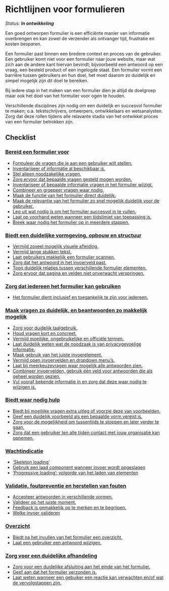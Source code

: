 # Richtlijnen voor formulieren

_Status: **In ontwikkeling**_

Een goed ontworpen formulier is een efficiënte manier van informatie overbrengen en kan zowel de verzender als ontvanger tijd, frustratie en kosten besparen. 

Een formulier past binnen een bredere context en proces van de gebruiker. Een gebruiker komt niet voor een formulier naar jouw website, maar wat zich aan de andere kant hiervan bevindt; bijvoorbeeld een antwoord op een vraag, een besteld product of een ingelogde staat. Een formulier vormt een barrière tussen gebruikers en hun doel, het moet daarom zo duidelijk en simpel mogelijk zijn dit doel te bereiken.

Bij iedere stap in het maken van een formulier dien je altijd de doelgroep maar ook het doel van het formulier voor ogen te houden.

Verschillende disciplines zijn nodig om een duidelijk en succesvol formulier te maken; o.a. tekstschrijvers, ontwerpers, ontwikkelaars en wetsanalysten. Zorg dat deze rollen tijdens alle relavante stadia van het ontwikkel proces van een formulier betrokken zijn.

## Checklist

### [Bereid een formulier voor](formulieren-voorbereiden.md)

- [Formuleer de vragen die je aan een gebruiker wilt stellen.](formulieren-voorbereiden.md#Formuleer-de-vragen-die-je-aan-een-gebruiker-wilt-stellen)
- [Inventariseer of informatie al beschikbaar is.](formulieren-voorbereiden.md#Inventariseer-of-informatie-al-beschikbaar-is)
- [Stel alleen noodzakelijke vragen.](formulieren-voorbereiden.md#Stel-alleen-noodzakelijke-vragen)
- [Zorg ervoor dat bepaalde vragen gesteld mogen worden.](formulieren-voorbereiden.md#Zorg-ervoor-dat-bepaalde-vragen-gesteld-mogen-worden)
- [Inventariseer of bepaalde informatie vragen in het formulier wijzigt.](formulieren-voorbereiden.md#Selectieafhankelijke-vragen)
- [Combineer en groepeer vragen waar nodig.](formulieren-voorbereiden.md#Combineer-en-groepeer-vragen-waar-nodig)
- [Maak de functie van het formulier direct duidelijk.](formulieren-voorbereiden.md#Maak-de-functie-van-het-formulier-direct-duidelijk)
- [Maak de relevantie van het formulier zo snel mogelijk duidelijk voor de gebruiker.](formulieren-voorbereiden.md#Maak-zo-snel-mogelijk-duidelijk-of-het-formulier-relevant-is-voor-de-gebruiker)
- [Leg uit wat nodig is om het formulier succesvol in te vullen.](formulieren-voorbereiden.md#Leg-uit-wat-een-gebruiker-nodig-heeft-om-het-formulier-succesvol-in-te-vullen)
- [Laat op voorhand weten wanneer een tijdslimiet van toepassing is.](formulieren-voorbereiden.md#Laat-op-voorhand-weten-wanneer-een-tijdslimiet-van-toepassing-is)
- [Breek waar nodig het formulier op in meerdere stappen.](formulieren-voorbereiden.md#Meerstappen-formulieren)

### [Biedt een duidelijke vormgeving, opbouw en structuur](formulieren-vormgeving.md)

- [Vermijd zoveel mogelijk visuele afleiding.](formulieren-vormgeving.md#Vermijd-zoveel-mogelijk-visuele-afleiding)
- [Vermijd lange stukken tekst.](formulieren-vormgeving.md#Vermijd-lange-stukken-tekst)
- [Laat gebruikers makkelijk een formulier scannen.](formulieren-vormgeving.md#Laat-gebruikers-makkelijk-een-formulier-scannen)
- [Zorg dat het antwoord in het invoerveld past.](formulieren-vormgeving.md#Zorg-dat-het-antwoord-in-het-invoerveld-past)
- [Toon duidelijk relaties tussen verschillende formulier elementen.](formulieren-vormgeving.md#Toon-duidelijk-de-relatie-tussen-verschillende-formulier-elementen)
- [Zorg ervoor dat pagina en velden niet onverwacht verspringen.](formulieren-vormgeving.md#Zorg-ervoor-dat-pagina-en-velden-niet-onverwacht-verspringen)

### [Zorg dat iedereen het formulier kan gebruiken](formulieren-toegankelijkheid)

- [Het formulier dient inclusief en toegankelijk te zijn voor iedereen.](formulieren-toegankelijkheid)

### [Maak vragen zo duidelijk, en beantwoorden zo makkelijk mogelijk](formulieren-vragen-antwoorden.md)

- [Zorg voor duidelijk taalgebruik.](formulieren-vragen-antwoorden.md#Zorg-voor-duidelijk-taalgebruik)
- [Houd vragen kort en concreet.](formulieren-vragen-antwoorden.md#Houd-vragen-kort-en-concreet)
- [Vermijd moeilijke, ongebruikelijke en officiële termen.](formulieren-vragen-antwoorden.md#Vermijd-moeilijke-ongebruikelijke-en-offici%C3%ABle-termen)
- [Laat duidelijk weten wat de noodzaak is van privacygevoelige informatie.](formulieren-vragen-antwoorden.md#Informeer-over-de-noodzaak-van-privacygevoelige-informatie)
- [Maak gebruik van het juiste invoerelement.](formulieren-vragen-antwoorden.md#Maak-gebruik-van-het-juiste-invoerelement)
- [Vermijd open invoervelden en dropdown menu’s.](formulieren-vragen-antwoorden.md#Vermijd-open-invoervelden-en-dropdown-menu%E2%80%99s)
- [Laat bij meerkeuzevragen waar mogelijk alle antwoorden zien.](formulieren-vragen-antwoorden.md#Laat-bij-meerkeuzevragen-waar-mogelijk-alle-antwoorden-zien)
- [Combineer invoervelden, gebruik één veld voor antwoorden die als geheel worden gezien.](formulieren-vragen-antwoorden.md#Combineer-invoervelden-gebruik-zo-veel-mogelijk-%C3%A9%C3%A9n-veld-voor-antwoorden-die-als-geheel-worden-gezien)
- [Vul vooraf bekende informatie in en zorg dat deze waar nodig te wijzigen is.](formulieren-vragen-antwoorden.md#Vul-vooraf-bekende-informatie-in)

### [Biedt waar nodig hulp](formulieren-help.md)

- [Biedt bij moeilijke vragen extra uitleg of voorzie deze van voorbeelden.](formulieren-help.md#Biedt-bij-moeilijke-vragen-extra-uitleg-of-voorzie-deze-van-voorbeelden)
- [Geef een duidelijk voorbeeld als een bepaalde vorm vereist is.](formulieren-help.md#Geef-een-voorbeeld-als-een-bepaalde-vorm-vereist-is)
- [Zorg voor de mogelijkheid om tussentijds te stoppen en later verder te gaan.](formulieren-help.md#Zorg-voor-de-mogelijkheid-om-tussentijds-te-stoppen-en-later-verder-te-gaan)
- [Zorg dat een gebruiker ten alle tijden contact met jouw organisatie kan opnemen.](formulieren-help.md#Zorg-dat-een-gebruiker-ten-alle-tijden-contact-op-kan-nemen)

### [Wachtindicatie](formulieren-wachtindicatie.md)

- [‘Skeleton loading’](formulieren-wachtindicatie.md#skeleton-loading)
- [Gebruik een laad component wanneer invoer wordt opgeslagen](formulieren-wachtindicatie.md#gebruik-een-laad-component-wanneer-invoer-wordt-opgeslagen)
- [‘Progressive loading’: volgorde van het laden van elementen](formulieren-wachtindicatie.md#progressive-loading-volgorde-van-het-laden-van-elementen)

### [Validatie, foutpreventie en herstellen van fouten](formulieren-validatie.md)

- [Accepteer antwoorden in verschillende vormen.](formulieren-validatie.md#Accepteer-antwoorden-in-verschillende-vormen)
- [Valideer op het juiste moment.](formulieren-validatie.md#Valideer-op-het-juiste-moment)
- [Feedback is gemakkelijk op te merken en te begrijpen.](formulieren-validatie.md#Tonen-van-feedback)
- [Welke invoer valideren](formulieren-validatie.md#Welke-invoer-valideren)

### [Overzicht](formulieren-overzicht.md.md)

- [Biedt na het invullen van het formulier een overzicht.](formulieren-overzicht.md#Biedt-een-overzicht-van-het-formulier)
- [Laat een gebruiker een antwoord wijzigen.](formulieren-overzicht.md#Laat-een-gebruiker-een-antwoord-wijzigen)

### [Zorg voor een duidelijke afhandeling](formulieren-afhandeling.md)

- [Zorg voor een duidelijke afsluiting aan het einde van het formulier.](formulieren-afhandeling.md#Zorg-voor-een-duidelijke-afsluiting)
- [Geef aan dat het formulier verzonden is.](formulieren-afhandeling.md#Geef-aan-dat-het-formulier-verzonden-is)
- [Laat weten wanneer een gebuiker een reactie kan verwachten en/of wat de vervolgstappen zijn.](formulieren-afhandeling.md#Vervolgstappen)
